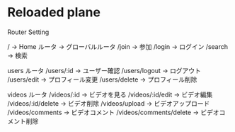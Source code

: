 # Reloaded plane

Router Setting

/ -> Home ルータ -> グローバルルータ
/join -> 参加
/login -> ログイン
/search -> 検索

users ルータ
/users/:id -> ユーザー確認
/users/logout -> ログアウト
/users/edit -> プロフィール変更
/users/delete -> プロフィール削除

videos ルータ
/videos/:id -> ビデオを見る
/videos/:id/edit -> ビデオ編集
/videos/:id/delete -> ビデオ削除
/videos/upload -> ビデオアップロード
/videos/comments -> ビデオコメント
/videos/comments/delete -> ビデオコメント削除
